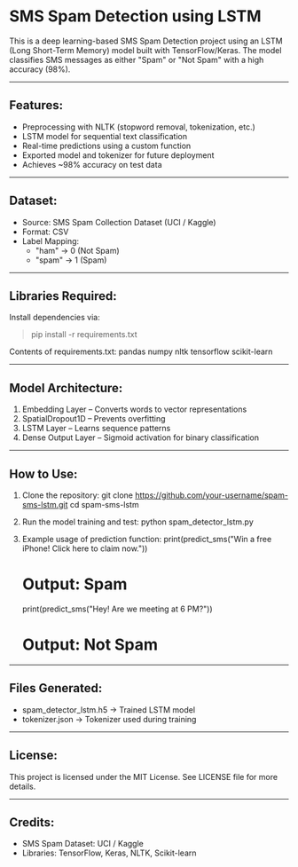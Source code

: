 # SMS Spam Detection using LSTM

This is a deep learning-based SMS Spam Detection project using an LSTM (Long Short-Term Memory) model built with TensorFlow/Keras. The model classifies SMS messages as either "Spam" or "Not Spam" with a high accuracy (98%).

------------------------------------------------------------
Features:
------------------------------------------------------------
- Preprocessing with NLTK (stopword removal, tokenization, etc.)
- LSTM model for sequential text classification
- Real-time predictions using a custom function
- Exported model and tokenizer for future deployment
- Achieves ~98% accuracy on test data

------------------------------------------------------------
Dataset:
------------------------------------------------------------
- Source: SMS Spam Collection Dataset (UCI / Kaggle)
- Format: CSV
- Label Mapping: 
    - "ham" → 0 (Not Spam)
    - "spam" → 1 (Spam)

------------------------------------------------------------
Libraries Required:
------------------------------------------------------------
Install dependencies via:
> pip install -r requirements.txt

Contents of requirements.txt:
pandas
numpy
nltk
tensorflow
scikit-learn

------------------------------------------------------------
Model Architecture:
------------------------------------------------------------
1. Embedding Layer – Converts words to vector representations
2. SpatialDropout1D – Prevents overfitting
3. LSTM Layer – Learns sequence patterns
4. Dense Output Layer – Sigmoid activation for binary classification

------------------------------------------------------------
How to Use:
------------------------------------------------------------
1. Clone the repository:
   git clone https://github.com/your-username/spam-sms-lstm.git
   cd spam-sms-lstm

2. Run the model training and test:
   python spam_detector_lstm.py

3. Example usage of prediction function:
   print(predict_sms("Win a free iPhone! Click here to claim now."))
   # Output: Spam

   print(predict_sms("Hey! Are we meeting at 6 PM?"))
   # Output: Not Spam

------------------------------------------------------------
Files Generated:
------------------------------------------------------------
- spam_detector_lstm.h5       → Trained LSTM model
- tokenizer.json              → Tokenizer used during training

------------------------------------------------------------
License:
------------------------------------------------------------
This project is licensed under the MIT License. See LICENSE file for more details.

------------------------------------------------------------
Credits:
------------------------------------------------------------
- SMS Spam Dataset: UCI / Kaggle
- Libraries: TensorFlow, Keras, NLTK, Scikit-learn
